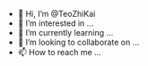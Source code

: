 - 👋 Hi, I’m @TeoZhiKai
- 👀 I’m interested in ...
- 🌱 I’m currently learning ...
- 💞️ I’m looking to collaborate on ...
- 📫 How to reach me ...

<!---
TeoZhiKai/TeoZhiKai is a ✨ special ✨ repository because its `README.md` (this file) appears on your GitHub profile.
You can click the Preview link to take a look at your changes.
--->

